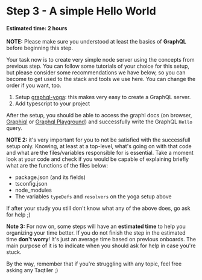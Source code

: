 # Step 3 - A simple Hello World
#### Estimated time: 2 hours

**NOTE:** Please make sure you understood at least the basics of **GraphQL** before beginning this step.

Your task now is to create very simple node server using the concepts from previous step. You can follow some tutorials of your choice for this setup, but please consider some recommendations we have below, so you can become to get used to the stack and tools we use here. You can change the order if you want, too.

1. Setup [graphql-yoga](https://github.com/prisma/graphql-yoga): this makes very easy to create a GraphQL server.
1. Add typescript to your project

After the setup, you should be able to access the graphl docs (on browser, [Graphiql](https://github.com/graphql/graphiql) or [Graphql Playground](https://github.com/prisma/graphql-playground)) and successfully write the GraphQL `Hello` query.

**NOTE 2:** it's very important for you to not be satisfied with the successfull setup only. Knowing, at least at a top-level, what's going on with that code and what are the files/variables responsible for is essential. Take a moment look at your code and check if you would be capable of explaining briefly what are the functions of the files below:

+ package.json (and its fields)
+ tsconfig.json
+ node_modules
+ The variables `typeDefs` and `resolvers` on the yoga setup above

If after your study you still don't know what any of the above does, go ask for help ;)

**Note 3:** For now on, some steps will have an **estimated time** to help you organizing your time better. 
If you do not finish the step in the estimated time **don't worry**! It's just an average time based on previous onboards. The main purpose of it is to indicate when you should ask for help in case you're stuck.

By the way, remember that if you're struggling with any topic, feel free asking any Taqtiler ;)
